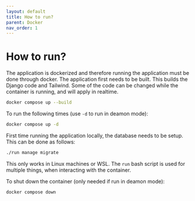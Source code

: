 ```yaml
---
layout: default
title: How to run?
parent: Docker
nav_order: 1
---
```

# How to run?
The application is dockerized and therefore running the application must be done through docker. The application first needs to be built. This builds the Django code and Tailwind. Some of the code can be changed while the container is running, and will apply in realtime. 
```bash
docker compose up --build
```
To run the following times (use `-d` to run in deamon mode):
```bash
docker compose up -d
```

First time running the application locally, the database needs to be setup. This can be done as follows:
```bash
./run manage migrate
```
This only works in Linux machines or WSL. The `run` bash script is used for multiple things, when interacting with the container. 

To shut down the container (only needed if run in deamon mode):
```bash
docker compose down
```
